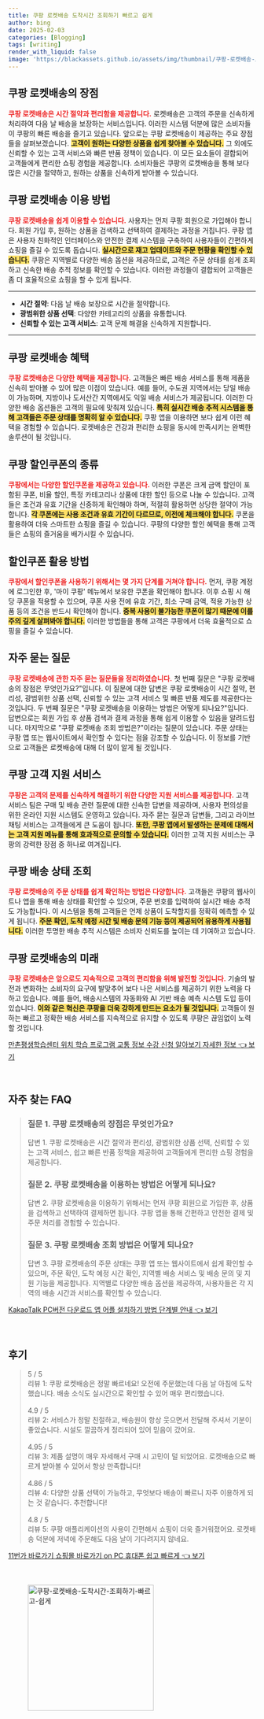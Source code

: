 ```yaml
---
title: 쿠팡 로켓배송 도착시간 조회하기 빠르고 쉽게
author: bing
date: 2025-02-03
categories: [Blogging]
tags: [writing]
render_with_liquid: false
image: 'https://blackassets.github.io/assets/img/thumbnail/쿠팡-로켓배송-도착시간-조회하기-빠르고-쉽게.webp'
---
```



<h2 id='쿠팡-로켓배송-장점'>쿠팡 로켓배송의 장점</h2>

<p><b><span style="color: #ee2323;">쿠팡 로켓배송은 시간 절약과 편리함을 제공합니다.</span></b> 로켓배송은 고객의 주문을 신속하게 처리하여 다음 날 배송을 보장하는 서비스입니다. 이러한 시스템 덕분에 많은 소비자들이 쿠팡의 빠른 배송을 즐기고 있습니다. 앞으로는 쿠팡 로켓배송이 제공하는 주요 장점들을 살펴보겠습니다. <b><span style="background-color: #ffe066;">고객이 원하는 다양한 상품을 쉽게 찾아볼 수 있습니다.</span></b> 그 외에도 신뢰할 수 있는 고객 서비스와 빠른 반품 정책이 있습니다. 이 모든 요소들이 결합되어 고객들에게 편리한 쇼핑 경험을 제공합니다. 소비자들은 쿠팡의 로켓배송을 통해 보다 많은 시간을 절약하고, 원하는 상품을 신속하게 받아볼 수 있습니다.</p>

<h2 id='쿠팡-로켓배송-이용방법'>쿠팡 로켓배송 이용 방법</h2>

<p><b><span style="color: #ee2323;">쿠팡 로켓배송을 쉽게 이용할 수 있습니다.</span></b> 사용자는 먼저 쿠팡 회원으로 가입해야 합니다. 회원 가입 후, 원하는 상품을 검색하고 선택하여 결제하는 과정을 거칩니다. 쿠팡 앱은 사용자 친화적인 인터페이스와 안전한 결제 시스템을 구축하여 사용자들이 간편하게 쇼핑을 즐길 수 있도록 돕습니다. <b><span style="background-color: #ffe066;">실시간으로 재고 업데이트와 주문 현황을 확인할 수 있습니다.</span></b> 쿠팡은 지역별로 다양한 배송 옵션을 제공하므로, 고객은 주문 상태를 쉽게 조회하고 신속한 배송 추적 정보를 확인할 수 있습니다. 이러한 과정들이 결합되어 고객들은 좀 더 효율적으로 쇼핑을 할 수 있게 됩니다.</p>

<hr />

<ul>
    <li><b>시간 절약</b>: 다음 날 배송 보장으로 시간을 절약합니다.</li>
    <li><b>광범위한 상품 선택</b>: 다양한 카테고리의 상품을 유통합니다.</li>
    <li><b>신뢰할 수 있는 고객 서비스</b>: 고객 문제 해결을 신속하게 지원합니다.</li>
</ul>

<hr />

<h2 id='쿠팡-로켓배송-혜택'>쿠팡 로켓배송 혜택</h2>

<p><b><span style="color: #ee2323;">쿠팡 로켓배송은 다양한 혜택을 제공합니다.</span></b> 고객들은 빠른 배송 서비스를 통해 제품을 신속히 받아볼 수 있어 많은 이점이 있습니다. 예를 들어, 수도권 지역에서는 당일 배송이 가능하며, 지방이나 도서산간 지역에서도 익일 배송 서비스가 제공됩니다. 이러한 다양한 배송 옵션들은 고객의 필요에 맞춰져 있습니다. <b><span style="background-color: #ffe066;">특히 실시간 배송 추적 시스템을 통해 고객들은 주문 상태를 명확히 알 수 있습니다.</span></b> 쿠팡 앱을 이용하면 보다 쉽게 이런 혜택을 경험할 수 있습니다. 로켓배송은 건강과 편리한 쇼핑을 동시에 만족시키는 완벽한 솔루션이 될 것입니다.</p>

<h2 id='쿠팡-할인쿠폰-종류'>쿠팡 할인쿠폰의 종류</h2>

<p><b><span style="color: #ee2323;">쿠팡에서는 다양한 할인쿠폰을 제공하고 있습니다.</span></b> 이러한 쿠폰은 크게 금액 할인이 포함된 쿠폰, 비율 할인, 특정 카테고리나 상품에 대한 할인 등으로 나눌 수 있습니다. 고객들은 조건과 유효 기간을 신중하게 확인해야 하며, 적절히 활용하면 상당한 절약이 가능합니다. <b><span style="background-color: #ffe066;">각 쿠폰에는 사용 조건과 유효 기간이 다르므로, 이전에 체크해야 합니다.</span></b> 쿠폰을 활용하여 더욱 스마트한 쇼핑을 즐길 수 있습니다. 쿠팡의 다양한 할인 혜택을 통해 고객들은 쇼핑의 즐거움을 배가시킬 수 있습니다.</p>

<h2 id='할인쿠폰-활용-방법'>할인쿠폰 활용 방법</h2>

<p><b><span style="color: #ee2323;">쿠팡에서 할인쿠폰을 사용하기 위해서는 몇 가지 단계를 거쳐야 합니다.</span></b> 먼저, 쿠팡 계정에 로그인한 후, '마이 쿠팡' 메뉴에서 보유한 쿠폰을 확인해야 합니다. 이후 쇼핑 시 해당 쿠폰을 적용할 수 있으며, 쿠폰 사용 전에 유효 기간, 최소 구매 금액, 적용 가능한 상품 등의 조건을 반드시 확인해야 합니다. <b><span style="background-color: #ffe066;">중복 사용이 불가능한 쿠폰이 많기 때문에 이를 주의 깊게 살펴봐야 합니다.</span></b> 이러한 방법들을 통해 고객은 쿠팡에서 더욱 효율적으로 쇼핑을 즐길 수 있습니다.</p>

<h2 id='자주-묻는-질문'>자주 묻는 질문</h2>

<p><b><span style="color: #ee2323;">쿠팡 로켓배송에 관한 자주 묻는 질문들을 정리하였습니다.</span></b> 첫 번째 질문은 "쿠팡 로켓배송의 장점은 무엇인가요?"입니다. 이 질문에 대한 답변은 쿠팡 로켓배송이 시간 절약, 편리성, 광범위한 상품 선택, 신뢰할 수 있는 고객 서비스 및 빠른 반품 제도를 제공한다는 것입니다. 두 번째 질문은 "쿠팡 로켓배송을 이용하는 방법은 어떻게 되나요?"입니다. 답변으로는 회원 가입 후 상품 검색과 결제 과정을 통해 쉽게 이용할 수 있음을 알려드립니다. 마지막으로 "쿠팡 로켓배송 조회 방법은?"이라는 질문이 있습니다. 주문 상태는 쿠팡 앱 또는 웹사이트에서 확인할 수 있다는 점을 강조할 수 있습니다. 이 정보를 기반으로 고객들은 로켓배송에 대해 더 많이 알게 될 것입니다.</p>

<h2 id='쿠팡-고객-지원-서비스'>쿠팡 고객 지원 서비스</h2>

<p><b><span style="color: #ee2323;">쿠팡은 고객의 문제를 신속하게 해결하기 위한 다양한 지원 서비스를 제공합니다.</span></b> 고객 서비스 팀은 구매 및 배송 관련 질문에 대한 신속한 답변을 제공하며, 사용자 편의성을 위한 온라인 지원 시스템도 운영하고 있습니다. 자주 묻는 질문과 답변들, 그리고 라이브 채팅 서비스는 고객들에게 큰 도움이 됩니다. <b><span style="background-color: #ffe066;">또한, 쿠팡 앱에서 발생하는 문제에 대해서는 고객 지원 메뉴를 통해 효과적으로 문의할 수 있습니다.</span></b> 이러한 고객 지원 서비스는 쿠팡의 강력한 장점 중 하나로 여겨집니다.</p>

<h2 id='쿠팡-배송-상태-조회'>쿠팡 배송 상태 조회</h2>

<p><b><span style="color: #ee2323;">쿠팡 로켓배송의 주문 상태를 쉽게 확인하는 방법은 다양합니다.</span></b> 고객들은 쿠팡의 웹사이트나 앱을 통해 배송 상태를 확인할 수 있으며, 주문 번호를 입력하여 실시간 배송 추적도 가능합니다. 이 시스템을 통해 고객들은 언제 상품이 도착할지를 정확히 예측할 수 있게 됩니다. <b><span style="background-color: #ffe066;">주문 확인, 도착 예정 시간 및 배송 문의 기능 등이 제공되어 유용하게 사용됩니다.</span></b> 이러한 투명한 배송 추적 시스템은 소비자 신뢰도를 높이는 데 기여하고 있습니다.</p>

<h2 id='쿠팡-로켓배송-미래'>쿠팡 로켓배송의 미래</h2>

<p><b><span style="color: #ee2323;">쿠팡 로켓배송은 앞으로도 지속적으로 고객의 편리함을 위해 발전할 것입니다.</span></b> 기술의 발전과 변화하는 소비자의 요구에 발맞추어 보다 나은 서비스를 제공하기 위한 노력을 다하고 있습니다. 예를 들어, 배송시스템의 자동화와 AI 기반 배송 예측 시스템 도입 등이 있습니다. <b><span style="background-color: #ffe066;">이와 같은 혁신은 쿠팡을 더욱 강하게 만드는 요소가 될 것입니다.</span></b> 고객들이 원하는 빠르고 정확한 배송 서비스를 지속적으로 유지할 수 있도록 쿠팡은 끊임없이 노력할 것입니다.</p>


<p><a class="click-button" title="만촌평생학습센터 위치 학습 프로그램 교통 정보 수강 신청 알아보기 자세한 정보" href="https://blackassets.github.io/posts/%EB%A7%8C%EC%B4%8C%ED%8F%89%EC%83%9D%ED%95%99%EC%8A%B5%EC%84%BC%ED%84%B0-%EC%9C%84%EC%B9%98-%ED%95%99%EC%8A%B5-%ED%94%84%EB%A1%9C%EA%B7%B8%EB%9E%A8-%EA%B5%90%ED%86%B5-%EC%A0%95%EB%B3%B4-%EC%88%98%EA%B0%95-%EC%8B%A0%EC%B2%AD-%EC%95%8C%EC%95%84%EB%B3%B4%EA%B8%B0-%EC%9E%90%EC%84%B8%ED%95%9C-%EC%A0%95%EB%B3%B4/" rel="dofollow">만촌평생학습센터 위치 학습 프로그램 교통 정보 수강 신청 알아보기 자세한 정보 👈 보기</a></p><br>
<h2 id='자주_찾는_FAQ'>자주 찾는 FAQ</h2>
<div itemscope="" itemtype="https://schema.org/FAQPage">
<blockquote>
<div itemscope="" itemprop="mainEntity" itemtype="https://schema.org/Question">
<h3 itemprop="name">질문 1. 쿠팡 로켓배송의 장점은 무엇인가요?</h3>
<div itemscope="" itemprop="acceptedAnswer" itemtype="https://schema.org/Answer">
<span itemprop="text">
<p>답변 1. 쿠팡 로켓배송은 시간 절약과 편리성, 광범위한 상품 선택, 신뢰할 수 있는 고객 서비스, 쉽고 빠른 반품 정책을 제공하여 고객들에게 편리한 쇼핑 경험을 제공합니다.</p>
</span>
</div>
</div>
<div itemscope="" itemprop="mainEntity" itemtype="https://schema.org/Question">
<h3 itemprop="name">질문 2. 쿠팡 로켓배송을 이용하는 방법은 어떻게 되나요?</h3>
<div itemscope="" itemprop="acceptedAnswer" itemtype="https://schema.org/Answer">
<span itemprop="text">
<p>답변 2. 쿠팡 로켓배송을 이용하기 위해서는 먼저 쿠팡 회원으로 가입한 후, 상품을 검색하고 선택하여 결제하면 됩니다. 쿠팡 앱을 통해 간편하고 안전한 결제 및 주문 처리를 경험할 수 있습니다.</p>
</span>
</div>
</div>
<div itemscope="" itemprop="mainEntity" itemtype="https://schema.org/Question">
<h3 itemprop="name">질문 3. 쿠팡 로켓배송 조회 방법은 어떻게 되나요?</h3>
<div itemscope="" itemprop="acceptedAnswer" itemtype="https://schema.org/Answer">
<span itemprop="text">
<p>답변 3. 쿠팡 로켓배송의 주문 상태는 쿠팡 앱 또는 웹사이트에서 쉽게 확인할 수 있으며, 주문 확인, 도착 예정 시간 확인, 지역별 배송 서비스 및 배송 문의 및 지원 기능을 제공합니다. 지역별로 다양한 배송 옵션을 제공하여, 사용자들은 각 지역의 배송 시간과 서비스를 확인할 수 있습니다.</p>
</span>
</div>
</div>
</blockquote>
</div>
<p><a class="click-button" title="KakaoTalk PC버전 다운로드 앱 어플 설치하기 방법 단계별 안내" href="https://blackassets.github.io/posts/KakaoTalk-PC%EB%B2%84%EC%A0%84-%EB%8B%A4%EC%9A%B4%EB%A1%9C%EB%93%9C-%EC%95%B1-%EC%96%B4%ED%94%8C-%EC%84%A4%EC%B9%98%ED%95%98%EA%B8%B0-%EB%B0%A9%EB%B2%95-%EB%8B%A8%EA%B3%84%EB%B3%84-%EC%95%88%EB%82%B4/" rel="dofollow">KakaoTalk PC버전 다운로드 앱 어플 설치하기 방법 단계별 안내 👈 보기</a></p><br>
<h2 id='후기'>후기</h2>
<div itemscope itemtype="https://schema.org/Product">
  <blockquote>
  <div itemprop="review" itemscope itemtype="https://schema.org/Review">
      <div itemprop="reviewRating" itemscope itemtype="https://schema.org/Rating"> <span itemprop="ratingValue">5</span> / <span itemprop="bestRating">5</span> </div>
      <span itemprop="reviewBody">리뷰 1: 쿠팡 로켓배송은 정말 빠르네요! 오전에 주문했는데 다음 날 아침에 도착했습니다. 배송 소식도 실시간으로 확인할 수 있어 매우 편리했습니다.</span>
  </div>
  <br>
  <div itemprop="review" itemscope itemtype="https://schema.org/Review">
      <div itemprop="reviewRating" itemscope itemtype="https://schema.org/Rating"> <span itemprop="ratingValue">4.9</span> / <span itemprop="bestRating">5</span> </div>
      <span itemprop="reviewBody">리뷰 2: 서비스가 정말 친절하고, 배송원이 항상 웃으면서 전달해 주셔서 기분이 좋았습니다. 시설도 깔끔하게 정리되어 있어 믿음이 갔어요.</span>
  </div>
  <br>
  <div itemprop="review" itemscope itemtype="https://schema.org/Review">
      <div itemprop="reviewRating" itemscope itemtype="https://schema.org/Rating"> <span itemprop="ratingValue">4.95</span> / <span itemprop="bestRating">5</span> </div>
      <span itemprop="reviewBody">리뷰 3: 제품 설명이 매우 자세해서 구매 시 고민이 덜 되었어요. 로켓배송으로 빠르게 받아볼 수 있어서 항상 만족합니다!</span>
  </div>
  <br>
  <div itemprop="review" itemscope itemtype="https://schema.org/Review">
      <div itemprop="reviewRating" itemscope itemtype="https://schema.org/Rating"> <span itemprop="ratingValue">4.86</span> / <span itemprop="bestRating">5</span> </div>
      <span itemprop="reviewBody">리뷰 4: 다양한 상품 선택이 가능하고, 무엇보다 배송이 빠르니 자주 이용하게 되는 것 같습니다. 추천합니다!</span>
  </div>
  <br>
  <div itemprop="review" itemscope itemtype="https://schema.org/Review">
      <div itemprop="reviewRating" itemscope itemtype="https://schema.org/Rating"> <span itemprop="ratingValue">4.8</span> / <span itemprop="bestRating">5</span> </div>
      <span itemprop="reviewBody">리뷰 5: 쿠팡 애플리케이션의 사용이 간편해서 쇼핑이 더욱 즐거워졌어요. 로켓배송 덕분에 저녁에 주문해도 다음 날이 기다려지지 않네요.</span>
  </div>
  </blockquote>
</div>
<p><a class="click-button" title="11번가 바로가기 쇼핑몰 바로가기 on PC 휴대폰 쉽고 빠르게" href="https://blackassets.github.io/posts/11%EB%B2%88%EA%B0%80-%EB%B0%94%EB%A1%9C%EA%B0%80%EA%B8%B0-%EC%87%BC%ED%95%91%EB%AA%B0-%EB%B0%94%EB%A1%9C%EA%B0%80%EA%B8%B0-on-PC-%ED%9C%B4%EB%8C%80%ED%8F%B0-%EC%89%BD%EA%B3%A0-%EB%B9%A0%EB%A5%B4%EA%B2%8C/" rel="dofollow">11번가 바로가기 쇼핑몰 바로가기 on PC 휴대폰 쉽고 빠르게 👈 보기</a></p><br>
<figure class="image"><img src="https://blackassets.github.io/assets/img/thumbnail/쿠팡-로켓배송-도착시간-조회하기-빠르고-쉽게.webp" alt="쿠팡-로켓배송-도착시간-조회하기-빠르고-쉽게" width="256" height="256"></figure>
